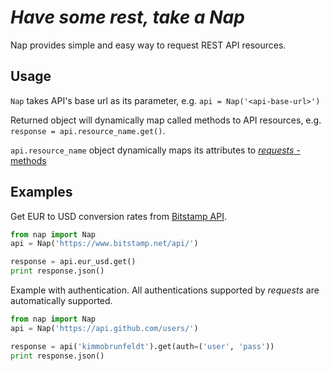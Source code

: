 # *Have some rest, take a Nap*

Nap provides simple and easy way to request REST API resources.

## Usage

`Nap` takes API's base url as its parameter, e.g. `api = Nap('<api-base-url>')`

Returned object will dynamically map called methods to API resources, e.g. `response = api.resource_name.get()`.

`api.resource_name` object dynamically maps its attributes to [*requests* -methods](http://requests.readthedocs.org/en/latest/api/#requests.head)

## Examples

Get EUR to USD conversion rates from [Bitstamp API](https://www.bitstamp.net/api/).

```python
from nap import Nap
api = Nap('https://www.bitstamp.net/api/')

response = api.eur_usd.get()
print response.json()
```

Example with authentication. All authentications supported by *requests* are automatically supported.

```python
from nap import Nap
api = Nap('https://api.github.com/users/')

response = api('kimmobrunfeldt').get(auth=('user', 'pass'))
print response.json()
```